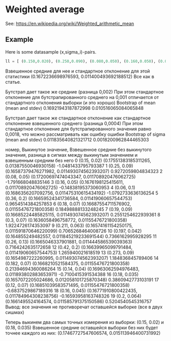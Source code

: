 # Weighted average

See: https://en.wikipedia.org/wiki/Weighted_arithmetic_mean

## Example

Here is some datasample (x,sigma_i)-pairs.

```python
ll = [ (0.150,0.020), (0.250,0.090), (0.080,0.050), (0.160,0.050), (0.060,0.100),        (0.360,0.200), (0.180,0.070), (0.190,0.090), (0.300,0.070), (0.211,0.063),        (0.197,0.042), (0.260,0.130), (0.420,0.200), (0.273,0.090), (0.182,0.070),        (0.140,0.040), (0.180,0.035), (0.120,0.070), (0.160,0.045), (0.200,0.064)]
```
Взвешенное средние для нее и стандартное отклонение для этой статистики (0.1672236698976593, 0.011400493692188512)
Все как в статье.


Бутстрап дает такое же средние (разница 0,002)
При этом стандартное отклонение для бутстрапированного среднего на 0,001 отличается от стандартного отклонения выборки (и это хорошо)
Bootstrap of mean (mean and stdev)
0.16921943187872998
0.010516065084065848

Бутстрап дает такое же стандартное отклонение как стандартное отклонение взвешенного среднего (разница 0,0004)
При этом стандартное отклонение для бутстрапированного значения равно 0,0018, что можно рассматривать как ошибку ошибки
Bootstrap of sigma (mean and stdev)
0.011835640821321712
0.0018200962844465303


номер, Выкинутое значение, Взвешенное средние без выкинутого значения, разница в сигмах между выкинутым значением и взвешенным средним без него
0 (0.15, 0.02)  (0.17551383185311265, 0.01387550046930158)  -1.0481433795793387
1 (0.25, 0.09)  (0.16587379476271982, 0.011493074562393207)  0.9272059804834323
2 (0.08, 0.05)  (0.17200697474043347, 0.011708920476062725)  -1.791668048835146
3 (0.16, 0.05)  (0.1676198125415611, 0.011708920476062725)  -0.14838195373060953
4 (0.06, 0.1)  (0.1686356207092756, 0.011475310615434192)  -1.0792733636136254
5 (0.36, 0.2)  (0.16659524341736584, 0.011419060657544753)  0.9654514384257853
6 (0.18, 0.07)  (0.16687554711576902, 0.01155476721800358)  0.18498888133248245
7 (0.19, 0.09)  (0.16685224485825115, 0.011493074562393207)  0.2551254622939361
8 (0.3, 0.07)  (0.1636058496758772, 0.01155476721800358)  1.9224726174353097
9 (0.211, 0.063)  (0.16574161154250175, 0.011591870646220099)  0.7065268464008726
10 (0.197, 0.042)  (0.164855249482557, 0.011845219233691544)  0.7366162995928295
11 (0.26, 0.13)  (0.1665046337901881, 0.011444586539039363)  0.7164242635172658
12 (0.42, 0.2)  (0.16639965099791484, 0.011419060657544753)  1.265940021618519
13 (0.273, 0.09)  (0.1654987222260995, 0.011493074562393207)  1.184836845789406
14 (0.182, 0.07)  (0.1668210521584375, 0.01155476721800358)  0.21394694360086264
15 (0.14, 0.04)  (0.16963062594976483, 0.011893802883653971)  -0.7100415391534388
16 (0.18, 0.035)  (0.1657072205024686, 0.012058101725870348)  0.3860942773103191
17 (0.12, 0.07)  (0.16851039583571495, 0.01155476721800358)  -0.6837529867189316
18 (0.16, 0.045)  (0.16771910800422435, 0.011784964308238756)  -0.16593958163748326
19 (0.2, 0.064)  (0.1661495524164574, 0.011585791375150586)  0.5204540545316757
Вывод: все значения не противоречат оставшейся выборке (все в двух сишмах)

Теперь выкинем два самых точных измерения из выборки:
(0.15, 0.02) и (0.18, 0.035)
Взвешенное средние оставшейся выборки без них будет точнее каждого из них:
(0.17467727547606574, 0.015113946400731992)
